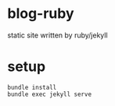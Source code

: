 # blog-ruby
static site written by ruby/jekyll

# setup
    bundle install
    bundle exec jekyll serve 
